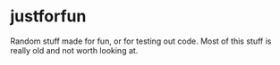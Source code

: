 justforfun
==========

Random stuff made for fun, or for testing out code. Most of this stuff is really old and not worth looking at.
